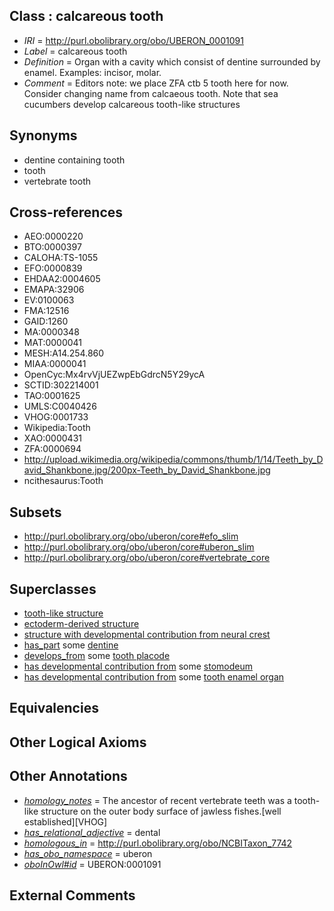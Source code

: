 
## Class : calcareous tooth

 * *IRI* = http://purl.obolibrary.org/obo/UBERON_0001091
 * *Label* = calcareous tooth
 * *Definition* = Organ with a cavity which consist of dentine surrounded by enamel. Examples: incisor, molar.
 * *Comment* = Editors note: we place ZFA ctb 5 tooth here for now. Consider changing name from calcaeous tooth. Note that sea cucumbers develop calcareous tooth-like structures

## Synonyms

 * dentine containing tooth
 * tooth
 * vertebrate tooth

## Cross-references

 * AEO:0000220
 * BTO:0000397
 * CALOHA:TS-1055
 * EFO:0000839
 * EHDAA2:0004605
 * EMAPA:32906
 * EV:0100063
 * FMA:12516
 * GAID:1260
 * MA:0000348
 * MAT:0000041
 * MESH:A14.254.860
 * MIAA:0000041
 * OpenCyc:Mx4rvVjUEZwpEbGdrcN5Y29ycA
 * SCTID:302214001
 * TAO:0001625
 * UMLS:C0040426
 * VHOG:0001733
 * Wikipedia:Tooth
 * XAO:0000431
 * ZFA:0000694
 * http://upload.wikimedia.org/wikipedia/commons/thumb/1/14/Teeth_by_David_Shankbone.jpg/200px-Teeth_by_David_Shankbone.jpg
 * ncithesaurus:Tooth

## Subsets

 * http://purl.obolibrary.org/obo/uberon/core#efo_slim
 * http://purl.obolibrary.org/obo/uberon/core#uberon_slim
 * http://purl.obolibrary.org/obo/uberon/core#vertebrate_core

## Superclasses

 * [tooth-like structure](../../UBERON/13/UBERON_0003913.md)
 * [ectoderm-derived structure](../../UBERON/21/UBERON_0004121.md)
 * [structure with developmental contribution from neural crest](../../UBERON/14/UBERON_0010314.md)
 * [has_part](../../BFO/51/BFO_0000051.md) some [dentine](../../UBERON/51/UBERON_0001751.md)
 * [develops_from](../../RO/02/RO_0002202.md) some [tooth placode](../../UBERON/87/UBERON_0005087.md)
 * [has developmental contribution from](../../RO/54/RO_0002254.md) some [stomodeum](../../UBERON/30/UBERON_0000930.md)
 * [has developmental contribution from](../../RO/54/RO_0002254.md) some [tooth enamel organ](../../UBERON/76/UBERON_0005176.md)

## Equivalencies


## Other Logical Axioms


## Other Annotations

 * *[homology_notes](../../UBPROP/03/UBPROP_0000003.md)* = The ancestor of recent vertebrate teeth was a tooth-like structure on the outer body surface of jawless fishes.[well established][VHOG]
 * *[has_relational_adjective](../../UBPROP/07/UBPROP_0000007.md)* = dental
 * *[homologous_in](../../core#homologous/in/core#homologous_in.md)* = http://purl.obolibrary.org/obo/NCBITaxon_7742
 * *[has_obo_namespace](../../ce/oboInOwl#hasOBONamespace.md)* = uberon
 * *[oboInOwl#id](../../id/oboInOwl#id.md)* = UBERON:0001091

## External Comments

